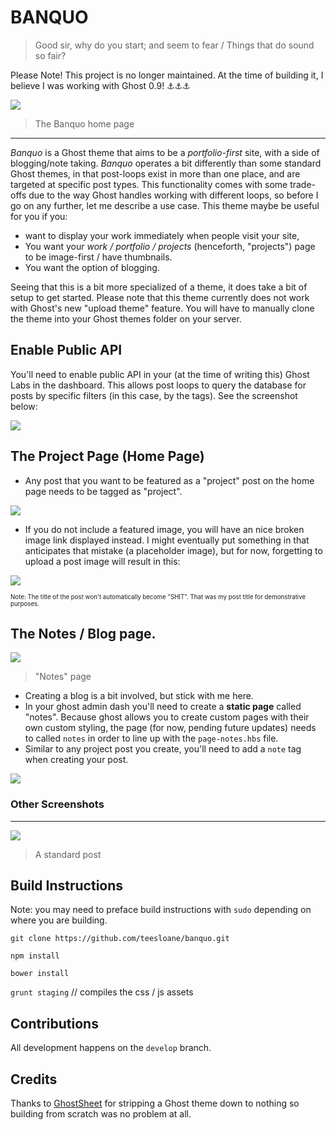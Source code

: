 # BANQUO
> Good sir, why do you start; and seem to fear / Things that do sound so fair?

Please Note! This project is no longer maintained. At the time of building it, I believe I was working with Ghost 0.9! ⚓️⚓️⚓️

![](https://cloud.githubusercontent.com/assets/12987958/17832552/988aa128-66d3-11e6-9639-27434c0e05ed.png)

> The Banquo home page

***

_Banquo_ is a Ghost theme that aims to be a _portfolio-first_ site, with a side of blogging/note taking. _Banquo_ operates a bit differently than some standard Ghost themes, in that post-loops exist in more than one place, and are targeted at specific post types. This functionality comes with some trade-offs due to the way Ghost handles working with different loops, so before I go on any further, let me describe a use case. This theme maybe be useful for you if you:

- want to display your work immediately when people visit your site,
- You want your _work / portfolio / projects_ (henceforth, "projects") page to be image-first / have thumbnails.
- You want the option of blogging.  

Seeing that this is a bit more specialized of a theme, it does take a bit of setup to get started. Please note that this theme currently does not work with Ghost's new "upload theme" feature. You will have to manually clone the theme into your Ghost themes folder on your server.

## Enable Public API

You'll need to enable public API in your (at the time of writing this) Ghost Labs in the dashboard. This allows post loops to query the database for posts by specific filters (in this case, by the tags). See the screenshot below:

![](https://cloud.githubusercontent.com/assets/12987958/17832874/3111d2f6-66dc-11e6-9dac-8d03bd275534.png)

## The Project Page (Home Page)

- Any post that you want to be featured as a "project" post on the home page needs to be tagged as "project".

![](https://cloud.githubusercontent.com/assets/12987958/17832476/c98d100a-66d1-11e6-99ab-b9dc014ba807.png)

- If you do not include a featured image, you will have an nice broken image link displayed instead. I might eventually put something in that anticipates that mistake (a placeholder image), but for now, forgetting to upload a post image will result in this:

![](https://cloud.githubusercontent.com/assets/12987958/17832551/988046a6-66d3-11e6-877f-202f1187c981.png)

<sub><sup>Note: The title of the post won't automatically become "SHIT". That was my post title for demonstrative purposes.</sup></sub>

## The Notes / Blog page.

![](https://cloud.githubusercontent.com/assets/12987958/17832553/988ac2b6-66d3-11e6-8acf-df9804a0dd87.png)

> "Notes" page

- Creating a blog is a bit involved, but stick with me here.
- In your ghost admin dash you'll need to create a **static page** called "notes". Because ghost allows you to create custom pages with their own custom styling, the page (for now, pending future updates) needs to called `notes` in order to line up with the `page-notes.hbs` file.
- Similar to any project post you create, you'll need to add a `note` tag when creating your post.

![](https://cloud.githubusercontent.com/assets/12987958/17832555/988e8eaa-66d3-11e6-9b1c-836843bcb2b0.png)


### Other Screenshots

***
![](https://cloud.githubusercontent.com/assets/12987958/17832554/988d72c2-66d3-11e6-9cd2-04b1c3930ac9.png)

> A standard post


## Build Instructions

Note: you may need to preface build instructions with `sudo` depending on where you are building. 

`git clone https://github.com/teesloane/banquo.git`

`npm install`

`bower install`

`grunt staging` // compiles the css / js assets


## Contributions

All development happens on the `develop` branch. 

## Credits

Thanks to [GhostSheet](https://github.com/Cloudoki/ghostSheet) for stripping a Ghost theme down to nothing so building from scratch was no problem at all.

